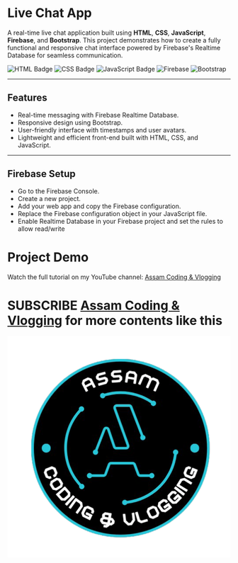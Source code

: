 # Live Chat App
A real-time live chat application built using **HTML**, **CSS**, **JavaScript**, **Firebase**, and **Bootstrap**. This project demonstrates how to create a fully functional and responsive chat interface powered by Firebase's Realtime Database for seamless communication.

![HTML Badge](https://img.shields.io/badge/HTML-red) ![CSS Badge](https://img.shields.io/badge/CSS-blue) ![JavaScript Badge](https://img.shields.io/badge/JS-yellow) ![Firebase](https://img.shields.io/badge/firebase-orange?logo=firebase) ![Bootstrap](https://img.shields.io/badge/bootstrap-blueviolet?logo=bootstrap&logoColor=white)

---

## Features
- Real-time messaging with Firebase Realtime Database.  
- Responsive design using Bootstrap.  
- User-friendly interface with timestamps and user avatars.  
- Lightweight and efficient front-end built with HTML, CSS, and JavaScript.

---

## Firebase Setup
- Go to the Firebase Console.
- Create a new project.
- Add your web app and copy the Firebase configuration.
- Replace the Firebase configuration object in your JavaScript file.
- Enable Realtime Database in your Firebase project and set the rules to allow read/write

# Project Demo
Watch the full tutorial on my YouTube channel: [Assam Coding & Vlogging](https://youtu.be/5DObdvKKDsE)

# SUBSCRIBE [Assam Coding & Vlogging](https://www.youtube.com/@AssamCodingVlogging) for more contents like this
![Logo](Logo.png)
